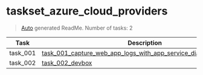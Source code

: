 # taskset_azure_cloud_providers

> [Auto](https://github.com/codeaprendiz/learn_fullstack/blob/main/home/php/intermediate/taskset_intermediate_php/task_004_createGlobalMarkdownTable/generate-readme.php) generated ReadMe. Number of tasks: 2

| Task     | Description                                                                                                                                                            |
|----------|------------------------------------------------------------------------------------------------------------------------------------------------------------------------|
| task_001 | [task_001_capture_web_app_logs_with_app_service_diagnostics_logging](taskset_azure_cloud_providers/task_001_capture_web_app_logs_with_app_service_diagnostics_logging) |
| task_002 | [task_002_devbox](taskset_azure_cloud_providers/task_002_devbox)                                                                                                       |
